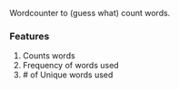 Wordcounter to (guess what) count words.

<h3>Features</h3>
<ol>
<li>Counts words</li>
<li>Frequency of words used</li>
<li># of Unique words used</li>
</ol>
